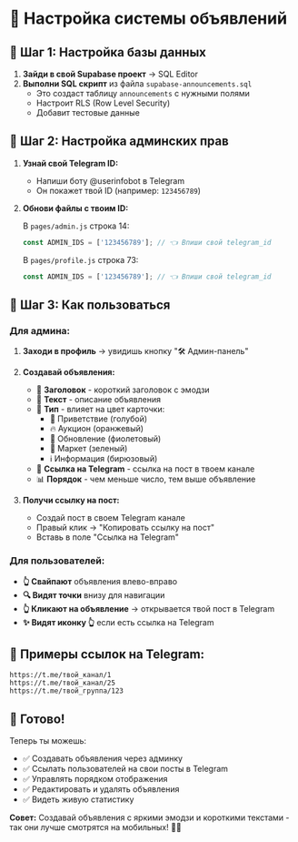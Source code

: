 # 📢 Настройка системы объявлений

## 🔧 Шаг 1: Настройка базы данных

1. **Зайди в свой Supabase проект** → SQL Editor
2. **Выполни SQL скрипт** из файла `supabase-announcements.sql`
   - Это создаст таблицу `announcements` с нужными полями
   - Настроит RLS (Row Level Security)
   - Добавит тестовые данные

## 🔑 Шаг 2: Настройка админских прав

1. **Узнай свой Telegram ID:**
   - Напиши боту @userinfobot в Telegram
   - Он покажет твой ID (например: `123456789`)

2. **Обнови файлы с твоим ID:**
   
   В `pages/admin.js` строка 14:
   ```javascript
   const ADMIN_IDS = ['123456789']; // 👈 Впиши свой telegram_id
   ```
   
   В `pages/profile.js` строка 73:
   ```javascript
   const ADMIN_IDS = ['123456789']; // 👈 Впиши свой telegram_id
   ```

## 📱 Шаг 3: Как пользоваться

### Для админа:
1. **Заходи в профиль** → увидишь кнопку "🛠️ Админ-панель"
2. **Создавай объявления:**
   - 📝 **Заголовок** - короткий заголовок с эмодзи
   - 📄 **Текст** - описание объявления
   - 🎨 **Тип** - влияет на цвет карточки:
     - 🎉 Приветствие (голубой)
     - 🔥 Аукцион (оранжевый) 
     - 💎 Обновление (фиолетовый)
     - 🛒 Маркет (зеленый)
     - ℹ️ Информация (бирюзовый)
   - 🔗 **Ссылка на Telegram** - ссылка на пост в твоем канале
   - 📊 **Порядок** - чем меньше число, тем выше объявление

3. **Получи ссылку на пост:**
   - Создай пост в своем Telegram канале
   - Правый клик → "Копировать ссылку на пост"
   - Вставь в поле "Ссылка на Telegram"

### Для пользователей:
- **👆 Свайпают** объявления влево-вправо
- **🔍 Видят точки** внизу для навигации
- **👆 Кликают на объявление** → открывается твой пост в Telegram
- **✨ Видят иконку 👆** если есть ссылка на Telegram

## 🎯 Примеры ссылок на Telegram:

```
https://t.me/твой_канал/1
https://t.me/твой_канал/25
https://t.me/твой_группа/123
```

## 🚀 Готово!

Теперь ты можешь:
- ✅ Создавать объявления через админку
- ✅ Ссылать пользователей на свои посты в Telegram
- ✅ Управлять порядком отображения
- ✅ Редактировать и удалять объявления
- ✅ Видеть живую статистику

**Совет:** Создавай объявления с яркими эмодзи и короткими текстами - так они лучше смотрятся на мобильных! 📱✨
